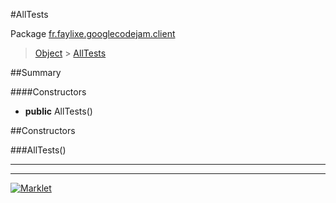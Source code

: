 #AllTests

Package [fr.faylixe.googlecodejam.client](README.md)<br>
> [Object](../../../ava/lang/Object.md) > [AllTests](AllTests.md)



##Summary

####Constructors

* **public** AllTests()


##Constructors

###AllTests()



---
---
[![Marklet](https://img.shields.io/badge/Generated%20by-Marklet-green.svg)](https://github.com/Faylixe/marklet)
